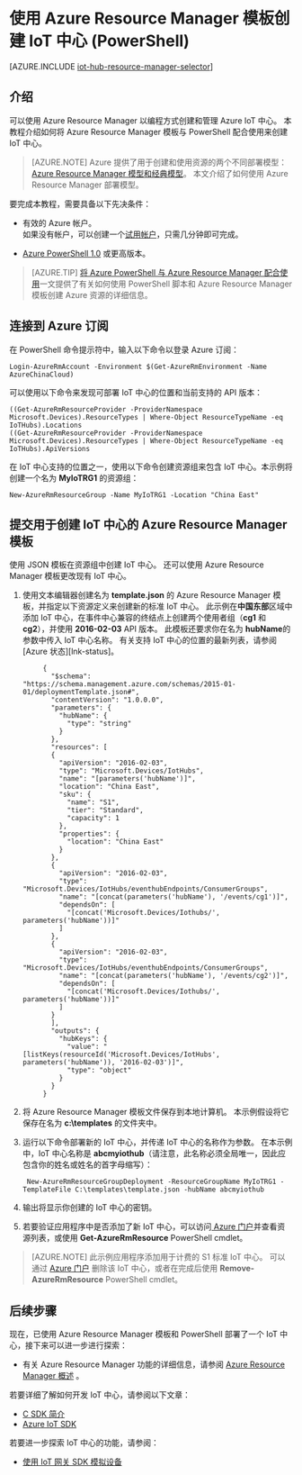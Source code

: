 <properties
    pageTitle="使用模板创建 Azure IoT 中心 (PowerShell) | Azure"
    description="如何使用 Azure Resource Manager 模板和 PowerShell 创建 IoT 中心。"
    services="iot-hub"
    documentationcenter=""
    author="dominicbetts"
    manager="timlt"
    editor="" />
<tags
    ms.assetid="7eade855-c289-4ffb-b5ef-02be8c5f670f"
    ms.service="iot-hub"
    ms.devlang="multiple"
    ms.topic="article"
    ms.tgt_pltfrm="na"
    ms.workload="na"
    ms.date="02/24/2017"
    wacn.date="05/15/2017"
    ms.author="dobett"
    ms.translationtype="Human Translation"
    ms.sourcegitcommit="457fc748a9a2d66d7a2906b988e127b09ee11e18"
    ms.openlocfilehash="46f44171701ceea3c526e6cb5ab48a7eee67dbc8"
    ms.contentlocale="zh-cn"
    ms.lasthandoff="05/05/2017" />

# <a name="create-an-iot-hub-using-azure-resource-manager-template-powershell"></a>使用 Azure Resource Manager 模板创建 IoT 中心 (PowerShell)
[AZURE.INCLUDE [iot-hub-resource-manager-selector](../../includes/iot-hub-resource-manager-selector.md)]

## <a name="introduction"></a>介绍
可以使用 Azure Resource Manager 以编程方式创建和管理 Azure IoT 中心。 本教程介绍如何将 Azure Resource Manager 模板与 PowerShell 配合使用来创建 IoT 中心。

> [AZURE.NOTE]
> Azure 提供了用于创建和使用资源的两个不同部署模型：[Azure Resource Manager 模型和经典模型](/documentation/articles/resource-manager-deployment-model/)。  本文介绍了如何使用 Azure Resource Manager 部署模型。
> 
> 

要完成本教程，需要具备以下先决条件：

* 有效的 Azure 帐户。 <br/>如果没有帐户，可以创建一个[试用帐户][lnk-free-trial]，只需几分钟即可完成。
- [Azure PowerShell 1.0][lnk-powershell-install] 或更高版本。

> [AZURE.TIP]
> [将 Azure PowerShell 与 Azure Resource Manager 配合使用][lnk-powershell-arm]一文提供了有关如何使用 PowerShell 脚本和 Azure Resource Manager 模板创建 Azure 资源的详细信息。 

## <a name="connect-to-your-azure-subscription"></a>连接到 Azure 订阅

在 PowerShell 命令提示符中，输入以下命令以登录 Azure 订阅：


	Login-AzureRmAccount -Environment $(Get-AzureRmEnvironment -Name AzureChinaCloud)


可以使用以下命令来发现可部署 IoT 中心的位置和当前支持的 API 版本：


	((Get-AzureRmResourceProvider -ProviderNamespace Microsoft.Devices).ResourceTypes | Where-Object ResourceTypeName -eq IoTHubs).Locations
	((Get-AzureRmResourceProvider -ProviderNamespace Microsoft.Devices).ResourceTypes | Where-Object ResourceTypeName -eq IoTHubs).ApiVersions


在 IoT 中心支持的位置之一，使用以下命令创建资源组来包含 IoT 中心。本示例将创建一个名为 **MyIoTRG1** 的资源组：


	New-AzureRmResourceGroup -Name MyIoTRG1 -Location "China East"

## <a name="submit-an-azure-resource-manager-template-to-create-an-iot-hub"></a>提交用于创建 IoT 中心的 Azure Resource Manager 模板
使用 JSON 模板在资源组中创建 IoT 中心。 还可以使用 Azure Resource Manager 模板更改现有 IoT 中心。

1. 使用文本编辑器创建名为 **template.json** 的 Azure Resource Manager 模板，并指定以下资源定义来创建新的标准 IoT 中心。 此示例在**中国东部**区域中添加 IoT 中心，在事件中心兼容的终结点上创建两个使用者组（**cg1** 和 **cg2**），并使用 **2016-02-03** API 版本。 此模板还要求你在名为 **hubName**的参数中传入 IoT 中心名称。 有关支持 IoT 中心的位置的最新列表，请参阅 [Azure 状态][lnk-status]。

    
		    {
		      "$schema": "https://schema.management.azure.com/schemas/2015-01-01/deploymentTemplate.json#",
		      "contentVersion": "1.0.0.0",
		      "parameters": {
		        "hubName": {
		          "type": "string"
		        }
		      },
		      "resources": [
		      {
		        "apiVersion": "2016-02-03",
		        "type": "Microsoft.Devices/IotHubs",
		        "name": "[parameters('hubName')]",
		        "location": "China East",
		        "sku": {
		          "name": "S1",
		          "tier": "Standard",
		          "capacity": 1
		        },
		        "properties": {
		          "location": "China East"
		        }
		      },
		      {
		        "apiVersion": "2016-02-03",
		        "type": "Microsoft.Devices/IotHubs/eventhubEndpoints/ConsumerGroups",
		        "name": "[concat(parameters('hubName'), '/events/cg1')]",
		        "dependsOn": [
		          "[concat('Microsoft.Devices/Iothubs/', parameters('hubName'))]"
		        ]
		      },
		      {
		        "apiVersion": "2016-02-03",
		        "type": "Microsoft.Devices/IotHubs/eventhubEndpoints/ConsumerGroups",
		        "name": "[concat(parameters('hubName'), '/events/cg2')]",
		        "dependsOn": [
		          "[concat('Microsoft.Devices/Iothubs/', parameters('hubName'))]"
		        ]
		      }
		      ],
		      "outputs": {
		        "hubKeys": {
		          "value": "[listKeys(resourceId('Microsoft.Devices/IotHubs', parameters('hubName')), '2016-02-03')]",
		          "type": "object"
		        }
		      }
		    }
    

2. 将 Azure Resource Manager 模板文件保存到本地计算机。 本示例假设将它保存在名为 **c:\templates** 的文件夹中。
3. 运行以下命令部署新的 IoT 中心，并传递 IoT 中心的名称作为参数。 在本示例中，IoT 中心名称是 **abcmyiothub**（请注意，此名称必须全局唯一，因此应包含你的姓名或姓名的首字母缩写）：

    
		New-AzureRmResourceGroupDeployment -ResourceGroupName MyIoTRG1 -TemplateFile C:\templates\template.json -hubName abcmyiothub
    

4. 输出将显示你创建的 IoT 中心的密钥。
5. 若要验证应用程序中是否添加了新 IoT 中心，可以访问[ Azure 门户][lnk-azure-portal]并查看资源列表，或使用 **Get-AzureRmResource** PowerShell cmdlet。

> [AZURE.NOTE]
> 此示例应用程序添加用于计费的 S1 标准 IoT 中心。 可以通过 [Azure 门户][lnk-azure-portal] 删除该 IoT 中心，或者在完成后使用 **Remove-AzureRmResource** PowerShell cmdlet。

## <a name="next-steps"></a>后续步骤
现在，已使用 Azure Resource Manager 模板和 PowerShell 部署了一个 IoT 中心，接下来可以进一步进行探索：

- 有关 Azure Resource Manager 功能的详细信息，请参阅 [Azure Resource Manager 概述][lnk-azure-rm-overview] 。

若要详细了解如何开发 IoT 中心，请参阅以下文章：

- [C SDK 简介][lnk-c-sdk]
- [Azure IoT SDK][lnk-sdks]

若要进一步探索 IoT 中心的功能，请参阅：

* [使用 IoT 网关 SDK 模拟设备][lnk-gateway]

<!-- Links -->
[lnk-free-trial]: /pricing/1rmb-trial/
[lnk-azure-portal]: https://portal.azure.cn/
[lnk-powershell-install]: /documentation/articles/powershell-install-configure/
[lnk-azure-rm-overview]: /documentation/articles/resource-group-overview/
[lnk-powershell-arm]: /documentation/articles/powershell-azure-resource-manager/

[lnk-c-sdk]: /documentation/articles/iot-hub-device-sdk-c-intro/
[lnk-sdks]: /documentation/articles/iot-hub-devguide-sdks/

[lnk-gateway]: /documentation/articles/iot-hub-linux-gateway-sdk-simulated-device/


<!--Update_Description:update meta properties-->